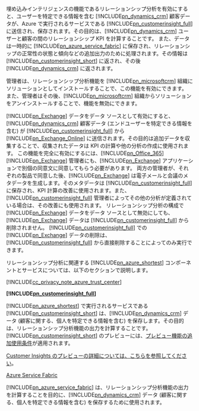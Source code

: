 埋め込みインテリジェンスの機能であるリレーションシップ分析を有効にすると、ユーザーを特定できる情報を含む [!INCLUDE[pn_dynamics_crm](pn-dynamics-crm.md)] 顧客データが、Azure で実行されるサービスである [!INCLUDE[pn_customerinsight_full](pn-customer-insights-full.md)] に送信され、保存されます。その目的は、[!INCLUDE[pn_dynamics_crm](pn-dynamics-crm.md)] ユーザーと顧客の間のリレーションシップ KPI を計算することです。 また、データは一時的に [!INCLUDE[pn_azure_service_fabric](pn-azure-service-fabric.md)] に保存され、リレーションシップの正常性の状態と傾向などの追加出力のために処理されます。その情報は [!INCLUDE[pn_customerinsight_short](pn-customer-insights-short.md)] に返され、その後 [!INCLUDE[pn_dynamics_crm](pn-dynamics-crm.md)] に返されます。  
  
 管理者は、リレーションシップ分析機能を [!INCLUDE[pn_microsoftcrm](pn-microsoftcrm.md)] 組織にソリューションとしてインストールすることで、この機能を有効にできます。 また、管理者はその後、[!INCLUDE[pn_microsoftcrm](pn-microsoftcrm.md)] 組織からソリューションをアンインストールすることで、機能を無効にできます。  
  
 [!INCLUDE[pn_Exchange](pn-exchange.md)] データをデータ ソースとして有効にすると、[!INCLUDE[pn_dynamics_crm](pn-dynamics-crm.md)] 顧客データ (エンドユーザーを特定できる情報を含む) が [!INCLUDE[pn_customerinsight_full](pn-customer-insights-full.md)] から [!INCLUDE[pn_Exchange_Online](pn-exchange-online.md)] に送信されます。その目的は追加データを収集することで、収集されたデータは KPI の計算や他の分析の作成に使用されます。  この機能を完全に有効にするには、[!INCLUDE[pn_Office_365](pn-office-365.md)][!INCLUDE[pn_Exchange](pn-exchange.md)] 管理者にも、[!INCLUDE[pn_Exchange](pn-exchange.md)] アプリケーションで別個の同意文に同意してもらう必要があります。  両方の管理者が、それぞれの製品で同意した後、[!INCLUDE[pn_Exchange](pn-exchange.md)] は電子メールと会議のメタデータを生成します。そのメタデータは [!INCLUDE[pn_customerinsight_full](pn-customer-insights-full.md)] に保存され、KPI 計算の改善に使用されます。また、[!INCLUDE[pn_customerinsight_full](pn-customer-insights-full.md)] 管理者によってその他の分析が定義されている場合は、その改善にも使用されます。 リレーションシップ分析の構成で [!INCLUDE[pn_Exchange](pn-exchange.md)] データをデータ ソースとして無効にしても、[!INCLUDE[pn_Exchange](pn-exchange.md)] データは [!INCLUDE[pn_customerinsight_full](pn-customer-insights-full.md)] から削除されません。  [!INCLUDE[pn_customerinsight_full](pn-customer-insights-full.md)] での [!INCLUDE[pn_Exchange](pn-exchange.md)] データの削除は、[!INCLUDE[pn_customerinsight_full](pn-customer-insights-full.md)] から直接削除することによってのみ実行できます。  
  
 リレーションシップ分析に関連する [!INCLUDE[pn_azure_shortest](pn-azure-shortest.md)] コンポーネントとサービスについては、以下のセクションで説明します。  
  
 [!INCLUDE[cc_privacy_note_azure_trust_center](cc-privacy-note-azure-trust-center.md)]  
  
 **[!INCLUDE[pn_customerinsight_full](pn-customer-insights-full.md)]**  
  
 [!INCLUDE[pn_azure_shortest](pn-azure-shortest.md)] で実行されるサービスである [!INCLUDE[pn_customerinsight_short](pn-customer-insights-short.md)] は、[!INCLUDE[pn_dynamics_crm](pn-dynamics-crm.md)] データ (顧客に関する、個人を特定できる情報を含む) を保存します。その目的は、リレーションシップ分析機能の出力を計算することです。 [!INCLUDE[pn_customerinsight_short](pn-customer-insights-short.md)] のプレビューには、[プレビュー機能の追加使用条件](https://go.microsoft.com/fwlink/p/?LinkId=511446)が適用されます。  
  
 [Customer Insights のプレビューの詳細については、こちらを参照してください](https://azure.microsoft.com/services/customer-insights/)。  
  
 [Azure Service Fabric](https://azure.microsoft.com/services/service-fabric/)  
  
 [!INCLUDE[pn_azure_service_fabric](pn-azure-service-fabric.md)] は、リレーションシップ分析機能の出力を計算することを目的に、[!INCLUDE[pn_dynamics_crm](pn-dynamics-crm.md)] データ (顧客に関する、個人を特定できる情報を含む) を保存するために使用されます。